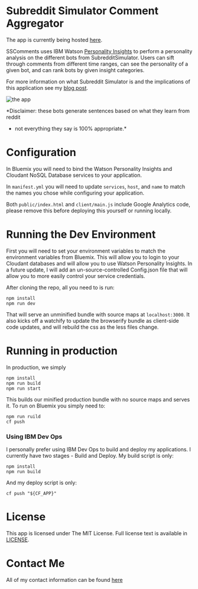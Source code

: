 # Subreddit Simulator Comment Aggregator

The app is currently being hosted [here](http://sscomments.mybluemix.net/#/).

SSComments uses IBM Watson
[Personality Insights](http://www.ibm.com/smarterplanet/us/en/ibmwatson/developercloud/personality-insights.html?cm_mc_uid=11355955870314369683725&cm_mc_sid_50200000=1438804530)
to perform a personality analysis on the different bots from SubredditSimulator.
Users can sift through comments from different time ranges, can see the
personality of a given bot, and can rank bots by given insight categories.

For more information on what Subreddit Simulator is and the implications of
this application see my
[blog post](http://www.jkaufman.io/from-the-mouths-of-bots/).

![the app](http://i.imgur.com/wXqIRk6.png)

*Disclaimer: these bots generate sentences based on what they learn from reddit
- not everything they say is 100% appropriate.*

# Configuration

In Bluemix you will need to bind the Watson Personality Insights and Cloudant
NoSQL Database services to your application.

In `manifest.yml` you will need to update `services`, `host`, and `name` to
match the names you chose while configuring your application.

Both `public/index.html` and `client/main.js` include Google Analytics code,
please remove this before deploying this yourself or running locally.

# Running the Dev Environment

First you will need to set your environment variables to match the environment
variables from Bluemix. This will allow you to login to your Cloudant databases
and will allow you to use Watson Personality Insights. In a future update, I
will add an un-source-controlled Config.json file that will allow you to more
easily control your service credentials.

After cloning the repo, all you need to is run:

    npm install
    npm run dev

That will serve an unminified bundle with source maps at `localhost:3000`. It
also kicks off a watchify to update the browserify bundle as client-side code
updates, and will rebuild the css as the less files change.

# Running in production

In production, we simply

    npm install
    npm run build
    npm run start

This builds our minified production bundle with no source maps and serves it. To
run on Bluemix you simply need to:

    npm run ruild
    cf push

### Using IBM Dev Ops

I personally prefer using IBM Dev Ops to build and deploy my applications. I
currently have two stages - Build and Deploy. My build script is only:

    npm install
    npm run build

And my deploy script is only:

    cf push "${CF_APP}"

# License

This app is licensed under The MIT License. Full license text is available in
[LICENSE](https://github.com/kauffecup/SSComments/blob/master/LICENSE).

# Contact Me

All of my contact information can be found [here](http://www.jkaufman.io/about/)

